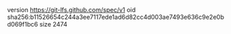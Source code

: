 version https://git-lfs.github.com/spec/v1
oid sha256:b11526654c244a3ee7117ede1ad6d82cc4d003ae7493e636c9e2e0bd069f1bc6
size 2474
